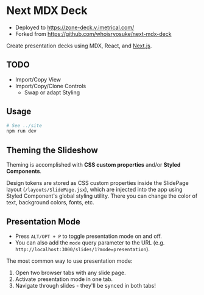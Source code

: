 # Next MDX Deck

- Deployed to <https://zone-deck.v.imetrical.com/>
- Forked from <https://github.com/whoisryosuke/next-mdx-deck>

Create presentation decks using MDX, React, and [Next.js](https://nextjs.org/).

## TODO

- Import/Copy View
- Import/Copy/Clone Controls
  - Swap or adapt Styling

## Usage

```bash
# See ../site
npm run dev
```

## Theming the Slideshow

Theming is accomplished with **CSS custom properties** and/or **Styled Components**.

Design tokens are stored as CSS custom properties inside the SlidePage layout (`/layouts/SlidePage.jsx`), which are injected into the app using Styled Component's global styling utility. There you can change the color of text, background colors, fonts, etc.

## Presentation Mode

- Press `ALT/OPT + P` to toggle presentation mode on and off.
- You can also add the `mode` query parameter to the URL (e.g. `http://localhost:3000/slides/1?mode=presentation`).

The most common way to use presentation mode:

1. Open two browser tabs with any slide page.
2. Activate presentation mode in one tab.
3. Navigate through slides - they'll be synced in both tabs!
